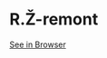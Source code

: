 # R.Ž-remont
<a target="_blank" href="https://htmlpreview.github.io/?https://github.com/Aleksandar1993/R.Z-remont/blob/master/index.html">See in Browser</a>
